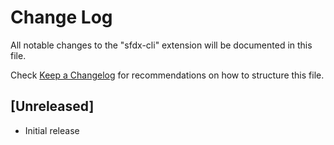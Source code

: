 # Change Log
All notable changes to the "sfdx-cli" extension will be documented in this file.

Check [Keep a Changelog](http://keepachangelog.com/) for recommendations on how to structure this file.

## [Unreleased]
- Initial release